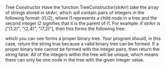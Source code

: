 Tree Constructor
Have the function TreeConstructor(strArr) take the array of strings stored in strArr, which will contain pairs of integers in the following format: (i1,i2), where i1 represents a child node in a tree and the second integer i2 signifies that it is the parent of i1. For example: if strArr is ["(1,2)", "(2,4)", "(7,2)"], then this forms the following tree:



which you can see forms a proper binary tree. Your program should, in this case, return the string true because a valid binary tree can be formed. If a proper binary tree cannot be formed with the integer pairs, then return the string false. All of the integers within the tree will be unique, which means there can only be one node in the tree with the given integer value.